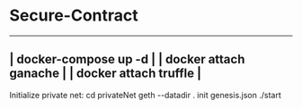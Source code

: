 # Secure-Contract
 -------------------------
| docker-compose up -d    |
| docker attach ganache   |
| docker attach truffle   |
 -------------------------


Initialize private net:
cd privateNet
geth --datadir . init genesis.json
./start


